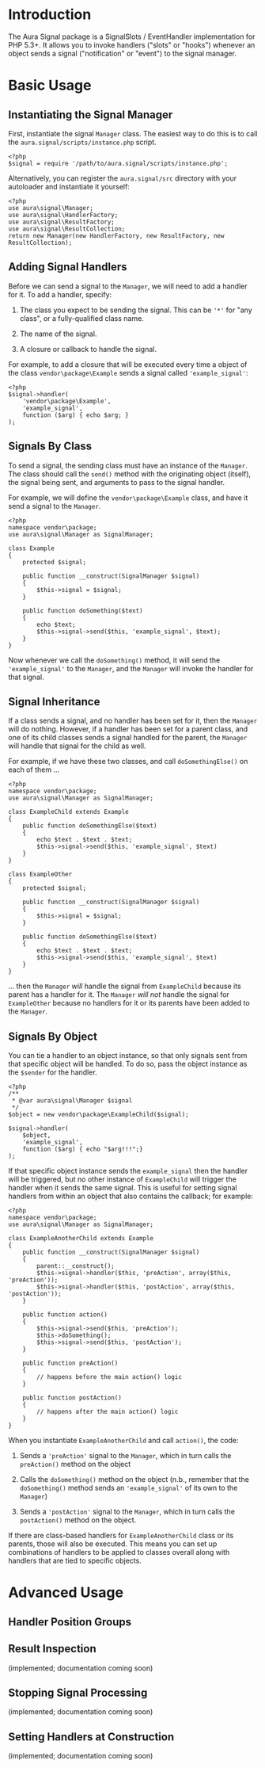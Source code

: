 Introduction
============

The Aura Signal package is a SignalSlots / EventHandler implementation for PHP 5.3+.  It allows you to invoke handlers ("slots" or "hooks") whenever an object sends a signal ("notification" or "event") to the signal manager.


Basic Usage
===========

Instantiating the Signal Manager
--------------------------------

First, instantiate the signal `Manager` class. The easiest way to do this is to call the `aura.signal/scripts/instance.php` script.

    <?php
    $signal = require '/path/to/aura.signal/scripts/instance.php';

Alternatively, you can register the `aura.signal/src` directory with your autoloader and instantiate it yourself:

    <?php
    use aura\signal\Manager;
    use aura\signal\HandlerFactory;
    use aura\signal\ResultFactory;
    use aura\signal\ResultCollection;
    return new Manager(new HandlerFactory, new ResultFactory, new ResultCollection);


Adding Signal Handlers
----------------------

Before we can send a signal to the `Manager`, we will need to add a handler for it.  To add a handler, specify:

1. The class you expect to be sending the signal.  This can be `'*'` for "any class", or a fully-qualified class name.

2. The name of the signal.

3. A closure or callback to handle the signal.

For example, to add a closure that will be executed every time a object of the class `vendor\package\Example` sends a signal called `'example_signal'`:

    <?php
    $signal->handler(
        'vendor\package\Example',
        'example_signal',
        function ($arg) { echo $arg; }
    );


Signals By Class
----------------  

To send a signal, the sending class must have an instance of the `Manager`.  The class should call the `send()` method with the originating object (itself), the signal being sent, and arguments to pass to the signal handler.

For example, we will define the `vendor\package\Example` class, and have it send a signal to the `Manager`. 

    <?php
    namespace vendor\package;
    use aura\signal\Manager as SignalManager;
    
    class Example
    {
        protected $signal;
        
        public function __construct(SignalManager $signal)
        {
            $this->signal = $signal;
        }
        
        public function doSomething($text)
        {
            echo $text;
            $this->signal->send($this, 'example_signal', $text);
        }
    }

Now whenever we call the `doSomething()` method, it will send the `'example_signal'` to the `Manager`, and the `Manager` will invoke the handler for that signal.


Signal Inheritance
------------------

If a class sends a signal, and no handler has been set for it, then the `Manager` will do nothing.  However, if a handler has been set for a parent class, and one of its child classes sends a signal handled for the parent, the `Manager` will handle that signal for the child as well.

For example, if we have these two classes, and call `doSomethingElse()` on each of them ...

    <?php
    namespace vendor\package;
    use aura\signal\Manager as SignalManager;
    
    class ExampleChild extends Example
    {
        public function doSomethingElse($text)
        {
            echo $text . $text . $text;
            $this->signal->send($this, 'example_signal', $text)
        }
    }
    
    class ExampleOther
    {
        protected $signal;
        
        public function __construct(SignalManager $signal)
        {
            $this->signal = $signal;
        }
        
        public function doSomethingElse($text)
        {
            echo $text . $text . $text;
            $this->signal->send($this, 'example_signal', $text)
        }
    }

... then the `Manager` *will* handle the signal from `ExampleChild` because its parent has a handler for it. The `Manager` *will not* handle the signal for `ExampleOther` because no handlers for it or its parents have been added to the `Manager`.


Signals By Object
-----------------

You can tie a handler to an object instance, so that only signals sent from that specific object will be handled.  To do so, pass the object instance as the `$sender` for the handler.

    <?php
    /**
     * @var aura\signal\Manager $signal
     */
    $object = new vendor\package\ExampleChild($signal);
    
    $signal->handler(
        $object,
        'example_signal',
        function ($arg) { echo "$arg!!!";}
    );

If that specific object instance sends the `example_signal` then the handler will be triggered, but no other instance of `ExampleChild` will trigger the handler when it sends the same signal.  This is useful for setting signal handlers from within an object that also contains the callback; for example:

    <?php
    namespace vendor\package;
    use aura\signal\Manager as SignalManager;
    
    class ExampleAnotherChild extends Example
    {
        public function __construct(SignalManager $signal)
        {
            parent::__construct();
            $this->signal->handler($this, 'preAction', array($this, 'preAction'));
            $this->signal->handler($this, 'postAction', array($this, 'postAction'));
        }
        
        public function action()
        {
            $this->signal->send($this, 'preAction');
            $this->doSomething();
            $this->signal->send($this, 'postAction');
        }
        
        public function preAction()
        {
            // happens before the main action() logic
        }
        
        public function postAction()
        {
            // happens after the main action() logic
        }
    }

When you instantiate `ExampleAnotherChild` and call `action()`, the code:

1. Sends a `'preAction'` signal to the `Manager`, which in turn calls the `preAction()` method on the object

2. Calls the `doSomething()` method on the object (n.b., remember that the `doSomething()` method sends an `'example_signal'` of its own to the `Manager`)

3. Sends a `'postAction'` signal to the `Manager`, which in turn calls the `postAction()` method on the object.

If there are class-based handlers for `ExampleAnotherChild` class or its parents, those will also be executed.  This means you can set up combinations of handlers to be applied to classes overall along with handlers that are tied to specific objects.


Advanced Usage
==============


Handler Position Groups
----------------------




Result Inspection
-----------------

(implemented; documentation coming soon)


Stopping Signal Processing
--------------------------

(implemented; documentation coming soon)


Setting Handlers at Construction
--------------------------------

(implemented; documentation coming soon)

